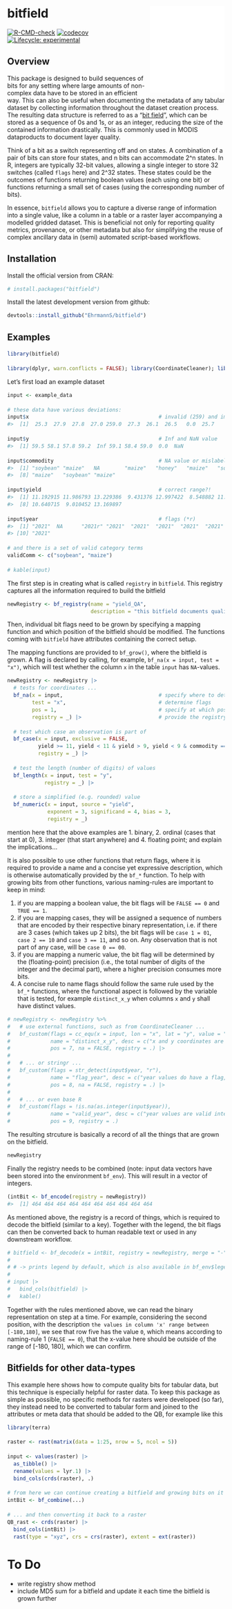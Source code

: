 
<!-- README.md is generated from README.Rmd. Please edit that file -->

# bitfield <a href='https://github.com/luckinet/bitfield/'><img src='man/figures/logo.svg' align="right" height="200" /></a>

<!-- badges: start -->
<!-- [![CRAN\_Status\_Badge](http://www.r-pkg.org/badges/version/)](https://cran.r-project.org/package=) -->
<!-- [![DOI](https://zenodo.org/badge/DOI/)](https://doi.org/) -->

[![R-CMD-check](https://github.com/luckinet/bitfield/workflows/R-CMD-check/badge.svg)](https://github.com/luckinet/bitfield/actions)
[![codecov](https://codecov.io/gh/luckinet/bitfield/branch/master/graph/badge.svg?token=hjppymcGr3)](https://codecov.io/gh/luckinet/bitfield)
[![Lifecycle:
experimental](https://img.shields.io/badge/lifecycle-experimental-orange.svg)](https://lifecycle.r-lib.org/articles/stages.html#experimental)

<!-- [![](http://cranlogs.r-pkg.org/badges/grand-total/)](https://cran.r-project.org/package=) -->
<!-- badges: end -->

## Overview

This package is designed to build sequences of bits for any setting
where large amounts of non-complex data have to be stored in an
efficient way. This can also be useful when documenting the metadata of
any tabular dataset by collecting information throughout the dataset
creation process. The resulting data structure is referred to as a “[bit
field](https://en.wikipedia.org/wiki/Bit_field)”, which can be stored as
a sequence of 0s and 1s, or as an integer, reducing the size of the
contained information drastically. This is commonly used in MODIS
dataproducts to document layer quality.

Think of a bit as a switch representing off and on states. A combination
of a pair of bits can store four states, and n bits can accommodate 2^n
states. In R, integers are typically 32-bit values, allowing a single
integer to store 32 switches (called `flags` here) and 2^32 states.
These states could be the outcomes of functions returning boolean values
(each using one bit) or functions returning a small set of cases (using
the corresponding number of bits).

In essence, `bitfield` allows you to capture a diverse range of
information into a single value, like a column in a table or a raster
layer accompanying a modelled gridded dataset. This is beneficial not
only for reporting quality metrics, provenance, or other metadata but
also for simplifying the reuse of complex ancillary data in (semi)
automated script-based workflows.

## Installation

Install the official version from CRAN:

``` r
# install.packages("bitfield")
```

Install the latest development version from github:

``` r
devtools::install_github("EhrmannS/bitfield")
```

## Examples

``` r
library(bitfield)

library(dplyr, warn.conflicts = FALSE); library(CoordinateCleaner); library(stringr)
```

Let’s first load an example dataset

``` r
input <- example_data

# these data have various deviations:
input$x                                          # invalid (259) and improbable (0) coordinate value
#>  [1]  25.3  27.9  27.8  27.0 259.0  27.3  26.1  26.5   0.0  25.7

input$y                                          # Inf and NaN value
#>  [1] 59.5 58.1 57.8 59.2  Inf 59.1 58.4 59.0  0.0  NaN

input$commodity                                  # NA value or mislabelled term ("honey")
#>  [1] "soybean" "maize"   NA        "maize"   "honey"   "maize"   "soybean"
#>  [8] "maize"   "soybean" "maize"

input$yield                                      # correct range?!
#>  [1] 11.192915 11.986793 13.229386  9.431376 12.997422  8.548882 11.276921
#>  [8] 10.640715  9.010452 13.169897

input$year                                       # flags (*r)
#>  [1] "2021"  NA      "2021r" "2021"  "2021"  "2021"  "2021"  "2021"  "2021" 
#> [10] "2021"

# and there is a set of valid category terms
validComm <- c("soybean", "maize")

# kable(input)
```

The first step is in creating what is called `registry` in `bitfield`.
This registry captures all the information required to build the
bitfield

``` r
newRegistry <- bf_registry(name = "yield_QA",
                           description = "this bitfield documents quality assessment in a table of yield data.")
```

Then, individual bit flags need to be grown by specifying a mapping
function and which position of the bitfield should be modified. The
functions coming with `bitfield` have attributes containing the correct
setup.

The mapping functions are provided to `bf_grow()`, where the bitfield is
grown. A flag is declared by calling, for example,
`bf_na(x = input, test = "x")`, which will test whether the column `x`
in the table `input` has `NA`-values.

``` r
newRegistry <- newRegistry |> 
  # tests for coordinates ...
  bf_na(x = input,                               # specify where to determine flags
        test = "x",                              # determine flags
        pos = 1,                                 # specify at which position to store the flag
        registry = _) |>                         # provide the registry to update

  # test which case an observation is part of
  bf_case(x = input, exclusive = FALSE,
          yield >= 11, yield < 11 & yield > 9, yield < 9 & commodity == "maize",
          registry = _) |>

  # test the length (number of digits) of values
  bf_length(x = input, test = "y",
            registry = _) |>
  
  # store a simplified (e.g. rounded) value
  bf_numeric(x = input, source = "yield",
             exponent = 3, significand = 4, bias = 3,
             registry = _)
```

mention here that the above examples are 1. binary, 2. ordinal (cases
that start at 0), 3. integer (that start anywhere) and 4. floating
point; and explain the implications…

It is also possible to use other functions that return flags, where it
is required to provide a name and a concise yet expressive description,
which is otherwise automatically provided by the `bf_*` function. To
help with growing bits from other functions, various naming-rules are
important to keep in mind:

1.  if you are mapping a boolean value, the bit flags will be
    `FALSE == 0` and `TRUE == 1`.
2.  if you are mapping cases, they will be assigned a sequence of
    numbers that are encoded by their respective binary representation,
    i.e. if there are 3 cases (which takes up 2 bits), the bit flags
    will be `case 1 = 01`, `case 2 == 10` and `case 3 == 11`, and so on.
    Any observation that is not part of any case, will be
    `case 0 == 00`.
3.  if you are mapping a numeric value, the bit flag will be determined
    by the (floating-point) precision (i.e., the total number of digits
    of the integer and the decimal part), where a higher precision
    consumes more bits.
4.  A concise rule to name flags should follow the same rule used by the
    `bf_*` functions, where the functional aspect is followed by the
    variable that is tested, for example `distinct_x_y` when columns `x`
    and `y` shall have distinct values.

``` r
# newRegistry <- newRegistry %>%
#   # use external functions, such as from CoordinateCleaner ...
#   bf_custom(flags = cc_equ(x = input, lon = "x", lat = "y", value = "flagged"), 
#             name = "distinct_x_y", desc = c("x and y coordinates are not identical, NAs are FALSE"),
#             pos = 7, na = FALSE, registry = .) |> 
#   
#   # ... or stringr ...
#   bf_custom(flags = str_detect(input$year, "r"), 
#             name = "flag_year", desc = c("year values do have a flag, NAs are FALSE"),
#             pos = 8, na = FALSE, registry = .) |> 
#   
#   # ... or even base R
#   bf_custom(flags = !is.na(as.integer(input$year)), 
#             name = "valid_year", desc = c("year values are valid integers"),
#             pos = 9, registry = .)
```

The resulting strcuture is basically a record of all the things that are
grown on the bitfield.

``` r
newRegistry
```

Finally the registry needs to be combined (note: input data vectors have
been stored into the environment `bf_env`). This will result in a vector
of integers.

``` r
(intBit <- bf_encode(registry = newRegistry))
#>  [1] 464 464 464 464 464 464 464 464 464 464
```

As mentioned above, the registry is a record of things, which is
required to decode the bitfield (similar to a key). Together with the
legend, the bit flags can then be converted back to human readable text
or used in any downstream workflow.

``` r
# bitfield <- bf_decode(x = intBit, registry = newRegistry, merge = "-")
# 
# # -> prints legend by default, which is also available in bf_env$legend
# 
# input |> 
#   bind_cols(bitfield) |> 
#   kable()
```

Together with the rules mentioned above, we can read the binary
representation on step at a time. For example, considering the second
position, with the description
`the values in column 'x' range between [-180,180]`, we see that row
five has the value `0`, which means according to naming-rule 1
(`FALSE == 0`), that the x-value here should be outside of the range of
\[-180, 180\], which we can confirm.

## Bitfields for other data-types

This example here shows how to compute quality bits for tabular data,
but this technique is especially helpful for raster data. To keep this
package as simple as possible, no specific methods for rasters were
developed (so far), they instead need to be converted to tabular form
and joined to the attributes or meta data that should be added to the
QB, for example like this

``` r
library(terra)

raster <- rast(matrix(data = 1:25, nrow = 5, ncol = 5))

input <- values(raster) |> 
  as_tibble() |>  
  rename(values = lyr.1) |> 
  bind_cols(crds(raster), .)

# from here we can continue creating a bitfield and growing bits on it just like shown above...
intBit <- bf_combine(...)

# ... and then converting it back to a raster
QB_rast <- crds(raster) |> 
  bind_cols(intBit) |> 
  rast(type = "xyz", crs = crs(raster), extent = ext(raster))
```

# To Do

- write registry show method
- include MD5 sum for a bitfield and update it each time the bitfield is
  grown further
